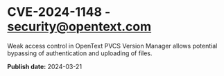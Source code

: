 # CVE-2024-1148 - security@opentext.com

Weak access control in OpenText PVCS Version Manager allows potential bypassing of authentication and uploading of files.

**Publish date:** 2024-03-21
